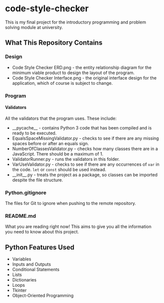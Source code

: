 # code-style-checker
This is my final project for the introductory programming and problem solving module at university.

## What This Repository Contains

### Design
- Code Style Checker ERD.png - the entity relationship diagram for the minimum viable product to design the layout of the program.
- Code Style Checker Interface.png - the original interface design for the application, which of course is subject to change.

### Program
#### Validators
All the validators that the program uses. These include:  
- \_\_pycache__ - contains Python 3 code that has been compiled and is ready to be executed.
- EqualsSpaceMissingValidator.py - checks to see if there are any missing spaces before or after an equals sign.
- NumberOfClassesValidator.py - checks how many classes there are in a JavaScript. There should be a maximum of 1.
- ValidatorRunner.py - runs the validators in this folder.
- VarUseValidator.py - checks to see if there are any occurrences of `var` in the code. `let` or `const` should be used instead.
- \_\_init__.py - treats the project as a package, so classes can be imported despite the file structure.

### Python.gitignore
The files for Git to ignore when pushing to the remote repository.

### README.md
What you are reading right now! This aims to give you all the information you need to know about this project.

## Python Features Used
- Variables  
- Inputs and Outputs  
- Conditional Statements  
- Lists  
- Dictionaries  
- Loops  
- Tkinter  
- Object-Oriented Programming

